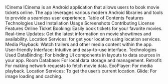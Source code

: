 ICinema
ICinema is an Android application that allows users to book movie tickets online. The app leverages various modern Android libraries and tools to provide a seamless user experience.
Table of Contents
Features
Technologies Used
Installation
Usage
Screenshots
Contributing
License
Features
Online Ticket Booking: Easily book tickets for your favorite movies.
Real-time Updates: Get the latest information on movie showtimes and availability.
Location Services: for get your location using location services.
Media Playback: Watch trailers and other media content within the app.
User-friendly Interface: Intuitive and easy-to-use interface.
Technologies Used
DataBinding: For binding UI components in layouts to data sources in your app.
Room Database: For local data storage and management.
Retrofit: For making network requests to fetch movie data.
ExoPlayer: For media playback.
Location Services: To get the user’s current location.
Glide: For image loading and caching.
